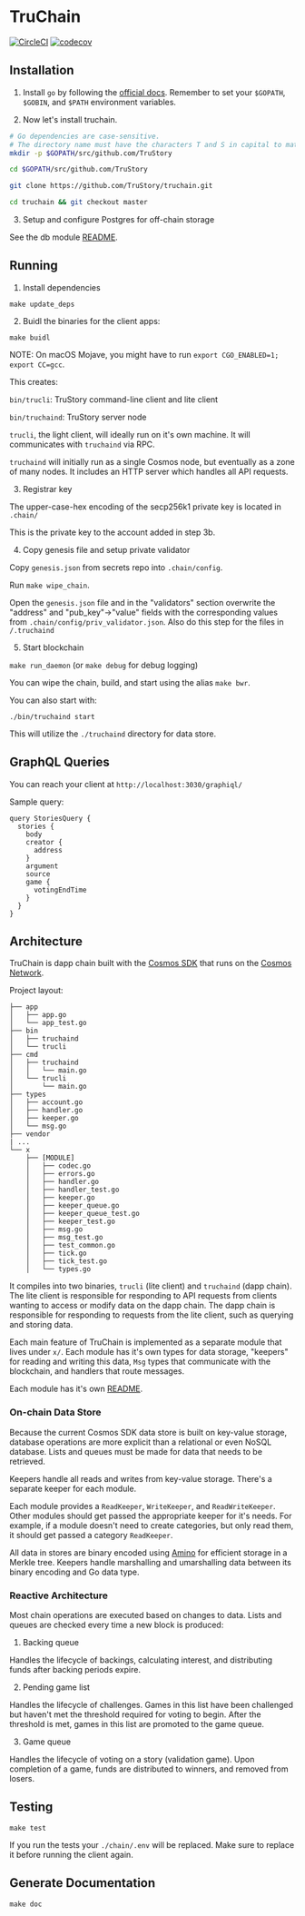 # TruChain

[![CircleCI](https://circleci.com/gh/TruStory/truchain.svg?style=svg&circle-token=0cea219dcac9bd6962a057d85c4a319613c6680e)](https://circleci.com/gh/TruStory/truchain)
[![codecov](https://codecov.io/gh/TruStory/truchain/branch/master/graph/badge.svg?token=jh3muAAEBs)](https://codecov.io/gh/TruStory/truchain)

## Installation

1. Install `go` by following the [official docs](https://golang.org/doc/install). Remember to set your `$GOPATH`, `$GOBIN`, and `$PATH` environment variables.


2. Now let's install truchain.

``` bash
# Go dependencies are case-sensitive.
# The directory name must have the characters T and S in capital to match the name of this repo.
mkdir -p $GOPATH/src/github.com/TruStory

cd $GOPATH/src/github.com/TruStory

git clone https://github.com/TruStory/truchain.git

cd truchain && git checkout master
```

3. Setup and configure Postgres for off-chain storage

See the db module [README](x/db/README.md).


## Running

1. Install dependencies

`make update_deps`

2. Buidl the binaries for the client apps:

`make buidl`

NOTE: On macOS Mojave, you might have to run `export CGO_ENABLED=1; export CC=gcc`.

This creates:

`bin/trucli`: TruStory command-line client and lite client

`bin/truchaind`: TruStory server node

`trucli`, the light client, will ideally run on it's own machine. It will communicates with `truchaind` via RPC.

`truchaind` will initially run as a single Cosmos node, but eventually as a zone of many nodes. It includes an HTTP server which handles all API requests.

3. Registrar key

The upper-case-hex encoding of the secp256k1 private key is located in `.chain/`

This is the private key to the account added in step 3b.

4. Copy genesis file and setup private validator

Copy `genesis.json` from secrets repo into `.chain/config`.

Run `make wipe_chain`. 

Open the `genesis.json` file and in the "validators" section overwrite the "address" and "pub_key"->"value" fields with the corresponding values from `.chain/config/priv_validator.json`. Also do this step for the files in `/.truchaind`

5. Start blockchain

`make run_daemon` (or `make debug` for debug logging)

You can wipe the chain, build, and start using the alias `make bwr`.

You can also start with:

`./bin/truchaind start`

This will utilize the `./truchaind` directory for data store.

## GraphQL Queries
You can reach your client at `http://localhost:3030/graphiql/`

Sample query:
```
query StoriesQuery {
  stories {
    body
    creator {
      address
    }
    argument
    source
    game {
      votingEndTime
    }
  }
}
```

## Architecture

TruChain is dapp chain built with the [Cosmos SDK](https://cosmos.network/sdk) that runs on the [Cosmos Network](https://cosmos.network).

Project layout:

```
├── app
│   ├── app.go
│   └── app_test.go
├── bin
│   ├── truchaind
│   └── trucli
├── cmd
│   ├── truchaind
│   │   └── main.go
│   └── trucli
│       └── main.go
├── types
│   ├── account.go
│   ├── handler.go
│   ├── keeper.go
│   └── msg.go
├── vendor
| ...
└── x
    ├── [MODULE]
    │   ├── codec.go
    │   ├── errors.go
    │   ├── handler.go
    │   ├── handler_test.go
    │   ├── keeper.go
    │   ├── keeper_queue.go
    │   ├── keeper_queue_test.go
    │   ├── keeper_test.go
    │   ├── msg.go
    │   ├── msg_test.go
    │   ├── test_common.go
    │   ├── tick.go
    │   ├── tick_test.go
    │   └── types.go
```

It compiles into two binaries, `trucli` (lite client) and `truchaind` (dapp chain). The lite client is responsible for responding to API requests from clients wanting to access or modify data on the dapp chain. The dapp chain is responsible for responding to requests from the lite client, such as querying and storing data.

Each main feature of TruChain is implemented as a separate module that lives under `x/`. Each module has it's own types for data storage, "keepers" for reading and writing this data, `Msg` types that communicate with the blockchain, and handlers that route messages.

Each module has it's own [README](x/README.md).

### On-chain Data Store

Because the current Cosmos SDK data store is built on key-value storage, database operations are more explicit than a relational or even NoSQL database. Lists and queues must be made for data that needs to be retrieved.

Keepers handle all reads and writes from key-value storage. There's a separate keeper for each module.

Each module provides a `ReadKeeper`, `WriteKeeper`, and `ReadWriteKeeper`. Other modules should get passed the appropriate keeper for it's needs. For example, if a module doesn't need to create categories, but only read them, it should get passed a category `ReadKeeper`.

All data in stores are binary encoded using [Amino](https://github.com/tendermint/go-amino) for efficient storage in a Merkle tree. Keepers handle marshalling and umarshalling data between its binary encoding and Go data type.

### Reactive Architecture

Most chain operations are executed based on changes to data. Lists and queues are checked every time a new block is produced:

1. Backing queue

Handles the lifecycle of backings, calculating interest, and distributing funds after backing periods expire.

2. Pending game list

Handles the lifecycle of challenges. Games in this list have been challenged but haven't met the threshold required for voting to begin. After the threshold is met, games in this list are promoted to the game queue.

3. Game queue

Handles the lifecycle of voting on a story (validation game). Upon completion of a game, funds are distributed to winners, and removed from losers.

## Testing

`make test`

If you run the tests your `./chain/.env` will be replaced. Make sure to replace it before running the client again.

## Generate Documentation

`make doc`
